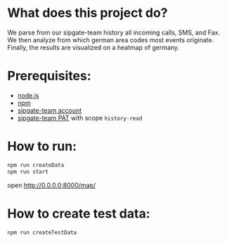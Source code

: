 # What does this project do?

We parse from our sipgate-team history all incoming calls, SMS, and Fax. We then analyze from which german area codes most events originate. Finally, the results are visualized on a heatmap of germany.

# Prerequisites:

-   [node.js](https://nodejs.org/en/)
-   [npm](https://www.npmjs.com/)
-   [sipgate-team account](https://www.sipgateteam.de/)
-   [sipgate-team PAT](https://www.sipgate.io/rest-api/authentication#personalAccessToken) with scope `history-read`

# How to run:

```bash
npm run createData
npm run start
```

open http://0.0.0.0:8000/map/

# How to create test data:

```bash
npm run createTestData
```

